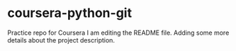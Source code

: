 # coursera-python-git
Practice repo for Coursera
I am editing the README file. Adding some more details about the project description.
